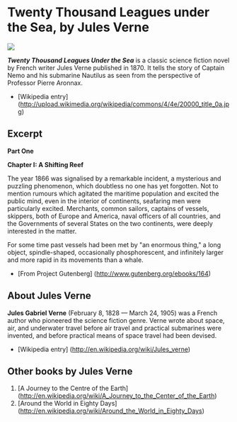 # Twenty Thousand Leagues under the Sea, by Jules Verne

![](http://upload.wikimedia.org/wikipedia/commons/4/4e/20000_title_0a.jpg)

***Twenty Thousand Leagues Under the Sea*** is a classic science fiction novel by French writer Jules Verne published in 1870. It tells the story of Captain Nemo and his submarine Nautilus as seen from the perspective of Professor Pierre Aronnax.

-	[Wikipedia entry] (http://upload.wikimedia.org/wikipedia/commons/4/4e/20000_title_0a.jpg)

## Excerpt

**Part One**

**Chapter I: A Shifting Reef**

The year 1866 was signalised by a remarkable incident, a mysterious and puzzling phenomenon, which doubtless no one has yet forgotten. Not to mention rumours which agitated the maritime population and excited the public mind, even in the interior of continents, seafaring men were particularly excited. Merchants, common sailors, captains of vessels, skippers, both of Europe and America, naval officers of all countries, and the Governments of several States on the two continents, were deeply interested in the matter.

For some time past vessels had been met by "an enormous thing," a long object, spindle-shaped, occasionally phosphorescent, and infinitely larger and more rapid in its movements than a whale.

-	[From Project Gutenberg] (http://www.gutenberg.org/ebooks/164) 


## About Jules Verne

**Jules Gabriel Verne** (February 8, 1828 &#8212; March 24, 1905) was a French author who pioneered the science fiction genre. Verne wrote about space, air, and underwater travel before air travel and practical submarines were invented, and before practical means of space travel had been devised.

-	[Wikipedia entry] (http://en.wikipedia.org/wiki/Jules_verne)


## Other books by Jules Verne

1.	[A Journey to the Centre of the Earth] (http://en.wikipedia.org/wiki/A_Journey_to_the_Center_of_the_Earth)
2.	[Around the World in Eighty Days] (http://en.wikipedia.org/wiki/Around_the_World_in_Eighty_Days)
